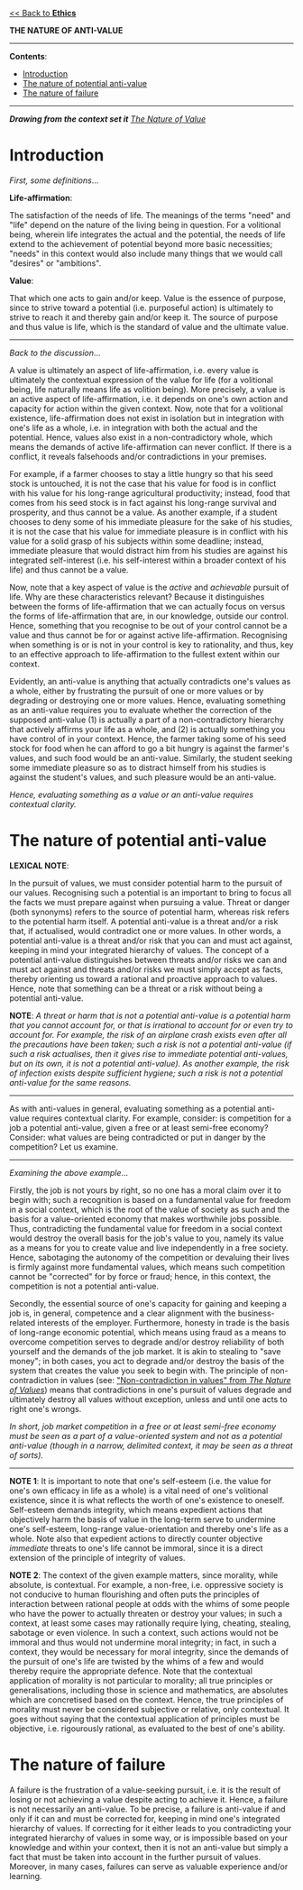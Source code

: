 [<< Back to **Ethics**](https://pranigopu.github.io/philosophy/ethics)

**THE NATURE OF ANTI-VALUE**

---

**Contents**:

- [Introduction](#introduction)
- [The nature of potential anti-value](#the-nature-of-potential-anti-value)
- [The nature of failure](#the-nature-of-failure)

---

**_Drawing from the context set it_** [_The Nature of Value_](https://pranigopu.github.io/philosophy/ethics/nature-of-value.html)

# Introduction
_First, some definitions_...

**Life-affirmation**:

The satisfaction of the needs of life. The meanings of the terms "need" and "life" depend on the nature of the living being in question. For a volitional being, wherein life integrates the actual and the potential, the needs of life extend to the achievement of potential beyond more basic necessities; "needs" in this context would also include many things that we would call "desires" or "ambitions".

**Value**:

That which one acts to gain and/or keep. Value is the essence of purpose, since to strive toward a potential (i.e. purposeful action) is ultimately to strive to reach it and thereby gain and/or keep it. The source of purpose and thus value is life, which is the standard of value and the ultimate value.

---

_Back to the discussion_...

A value is ultimately an aspect of life-affirmation, i.e. every value is ultimately the contextual expression of the value for life (for a volitional being, life naturally means life as volition being). More precisely, a value is an active aspect of life-affirmation, i.e. it depends on one's own action and capacity for action within the given context. Now, note that for a volitional existence, life-affirmation does not exist in isolation but in integration with one's life as a whole, i.e. in integration with both the actual and the potential. Hence, values also exist in a non-contradictory whole, which means the demands of active life-affirmation can never conflict. If there is a conflict, it reveals falsehoods and/or contradictions in your premises.

For example, if a farmer chooses to stay a little hungry so that his seed stock is untouched, it is not the case that his value for food is in conflict with his value for his long-range agricultural productivity; instead, food that comes from his seed stock is in fact against his long-range survival and prosperity, and thus cannot be a value. As another example, if a student chooses to deny some of his immediate pleasure for the sake of his studies, it is not the case that his value for immediate pleasure is in conflict with his value for a solid grasp of his subjects within some deadline; instead, immediate pleasure that would distract him from his studies are against his integrated self-interest (i.e. his self-interest within a broader context of his life) and thus cannot be a value.

Now, note that a key aspect of value is the _active_ and _achievable_ pursuit of life. Why are these characteristics relevant? Because it distinguishes between the forms of life-affirmation that we can actually focus on versus the forms of life-affirmation that are, in our knowledge, outside our control. Hence, something that you recognise to be out of your control cannot be a value and thus cannot be for or against active life-affirmation. Recognising when something is or is not in your control is key to rationality, and thus, key to an effective approach to life-affirmation to the fullest extent within our context.

Evidently, an anti-value is anything that actually contradicts one's values as a whole, either by frustrating the pursuit of one or more values or by degrading or destroying one or more values. Hence, evaluating something as an anti-value requires you to evaluate whether the correction of the supposed anti-value (1) is actually a part of a non-contradictory hierarchy that actively affirms your life as a whole, and (2) is actually something you have control of in your context. Hence, the farmer taking some of his seed stock for food when he can afford to go a bit hungry is against the farmer's values, and such food would be an anti-value. Similarly, the student seeking some immediate pleasure so as to distract himself from his studies is against the student's values, and such pleasure would be an anti-value.

_Hence, evaluating something as a value or an anti-value requires contextual clarity._

# The nature of potential anti-value
**LEXICAL NOTE**:

In the pursuit of values, we must consider potential harm to the pursuit of our values. Recognising such a potential is an important to bring to focus all the facts we must prepare against when pursuing a value. Threat or danger (both synonyms) refers to the source of potential harm, whereas risk refers to the potential harm itself. A potential anti-value is a threat and/or a risk that, if actualised, would contradict one or more values. In other words, a potential anti-value is a threat and/or risk that you can and must act against, keeping in mind your integrated hierarchy of values. The concept of a potential anti-value distinguishes between threats and/or risks we can and must act against and threats and/or risks we must simply accept as facts, thereby orienting us toward a rational and proactive approach to values. Hence, note that something can be a threat or a risk without being a potential anti-value.

**NOTE**: _A threat or harm that is not a potential anti-value is a potential harm that you cannot account for, or that is irrational to account for or even try to account for. For example, the risk of an airplane crash exists even after all the precautions have been taken; such a risk is not a potential anti-value (if such a risk actualises, then it gives rise to immediate potential anti-values, but on its own, it is not a potential anti-value). As another example, the risk of infection exists despite sufficient hygiene; such a risk is not a potential anti-value for the same reasons._

---

As with anti-values in general, evaluating something as a potential anti-value requires contextual clarity. For example, consider: is competition for a job a potential anti-value, given a free or at least semi-free economy? Consider: what values are being contradicted or put in danger by the competition? Let us examine.

---

_Examining the above example_...

Firstly, the job is not yours by right, so no one has a moral claim over it to begin with; such a recognition is based on a fundamental value for freedom in a social context, which is the root of the value of society as such and the basis for a value-oriented economy that makes worthwhile jobs possible. Thus, contradicting the fundamental value for freedom in a social context would destroy the overall basis for the job's value to you, namely its value as a means for you to create value and live independently in a free society. Hence, sabotaging the autonomy of the competition or devaluing their lives is firmly against more fundamental values, which means such competition cannot be "corrected" for by force or fraud; hence, in this context, the competition is not a potential anti-value.

Secondly, the essential source of one's capacity for gaining and keeping a job is, in general, competence and a clear alignment with the business-related interests of the employer. Furthermore, honesty in trade is the basis of long-range economic potential, which means using fraud as a means to overcome competition serves to degrade and/or destroy reliability of both yourself and the demands of the job market. It is akin to stealing to "save money"; in both cases, you act to degrade and/or destroy the basis of the system that creates the value you seek to begin with. The principle of non-contradiction in values (see: ["Non-contradiction in values" from _The Nature of Values_](https://pranigopu.github.io/philosophy/ethics/nature-of-value.html#non-contradiction-in-values)) means that contradictions in one's pursuit of values degrade and ultimately destroy all values without exception, unless and until one acts to right one's wrongs.

_In short, job market competition in a free or at least semi-free economy must be seen as a part of a value-oriented system and not as a potential anti-value (though in a narrow, delimited context, it may be seen as a threat of sorts)._

---

**NOTE 1**: It is important to note that one's self-esteem (i.e. the value for one's own efficacy in life as a whole) is a vital need of one's volitional existence, since it is what reflects the worth of one's existence to oneself. Self-esteem demands integrity, which means expedient actions that objectively harm the basis of value in the long-term serve to undermine one's self-esteem, long-range value-orientation and thereby one's life as a whole. Note also that expedient actions to directly counter objective _immediate_ threats to one's life cannot be immoral, since it is a direct extension of the principle of integrity of values.

**NOTE 2**: The context of the given example matters, since morality, while absolute, is contextual. For example, a non-free, i.e. oppressive society is not conducive to human flourishing and often puts the principles of interaction between rational people at odds with the whims of some people who have the power to actually threaten or destroy your values; in such a context, at least some cases may rationally require lying, cheating, stealing, sabotage or even violence. In such a context, such actions would not be immoral and thus would not undermine moral integrity; in fact, in such a context, they would be necessary for moral integrity, since the demands of the pursuit of one's life are twisted by the whims of a few and would thereby require the appropriate defence. Note that the contextual application of morality is not particular to morality; all true principles or generalisations, including those in science and mathematics, are absolutes which are concretised based on the context. Hence, the true principles of morality must never be considered subjective or relative, only contextual. It goes without saying that the contextual application of principles must be objective, i.e. rigourously rational, as evaluated to the best of one's ability.

# The nature of failure
A failure is the frustration of a value-seeking pursuit, i.e. it is the result of losing or not achieving a value despite acting to achieve it. Hence, a failure is not necessarily an anti-value. To be precise, a failure is anti-value if and only if it can and must be corrected for, keeping in mind one's integrated hierarchy of values. If correcting for it either leads to you contradicting your integrated hierarchy of values in some way, or is impossible based on your knowledge and within your context, then it is not an anti-value but simply a fact that must be taken into account in the further pursuit of values. Moreover, in many cases, failures can serve as valuable experience and/or learning.